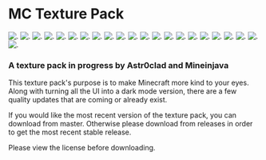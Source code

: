 # MC Texture Pack
![.](https://img.shields.io/badge/Fancy%3F-yes-brightgreen)
![.](https://img.shields.io/badge/Resolution-16x16-orange)
![.](https://img.shields.io/badge/MC%20Version-1.16-red)
![.](https://img.shields.io/badge/needs-fixing-brightgreen)
![.](https://img.shields.io/badge/GUI-Dark-000000)
![.](https://img.shields.io/badge/Animated%3F-yes-9cf)
![.](https://img.shields.io/badge/Connected%20Textures-21-green)
![.](https://img.shields.io/badge/.JSON%2F.MCMETA-Yes-brightgreen?logo=giphy)
![.](https://img.shields.io/badge/OptiFine%20Textures-Yes-brightgreen)
![.](https://img.shields.io/badge/Code%20Quality-Legendary-yellow)
![.](https://forthebadge.com/images/badges/powered-by-electricity.svg)
![.](https://forthebadge.com/images/badges/60-percent-of-the-time-works-every-time.svg)
![.](https://forthebadge.com/images/badges/designed-in-etch-a-sketch.svg)
![.](https://forthebadge.com/images/badges/uses-badges.svg)
![.](https://forthebadge.com/images/badges/not-an-issue.svg)
![.](https://forthebadge.com/images/badges/open-source.svg)
![.](https://forthebadge.com/images/badges/works-on-my-machine.svg)
![.](https://forthebadge.com/images/badges/made-with-crayons.svg)
![.](https://forthebadge.com/images/badges/it-works-why.svg)
![.](https://forthebadge.com/images/badges/built-by-developers.svg)
![.](https://forthebadge.com/images/badges/0-percent-optimized.svg)
![.](https://forthebadge.com/images/badges/does-not-contain-treenuts.svg)


### A texture pack in progress by Astr0clad and Mineinjava

This texture pack's purpose is to make Minecraft more kind to your eyes. Along with turning all the UI into a dark mode version, there are a few quality updates that are coming or already exist.

If you would like the most recent version of the texture pack, you can download from master. Otherwise please download from releases in order to get the most recent stable release.


Please view the license before downloading.
